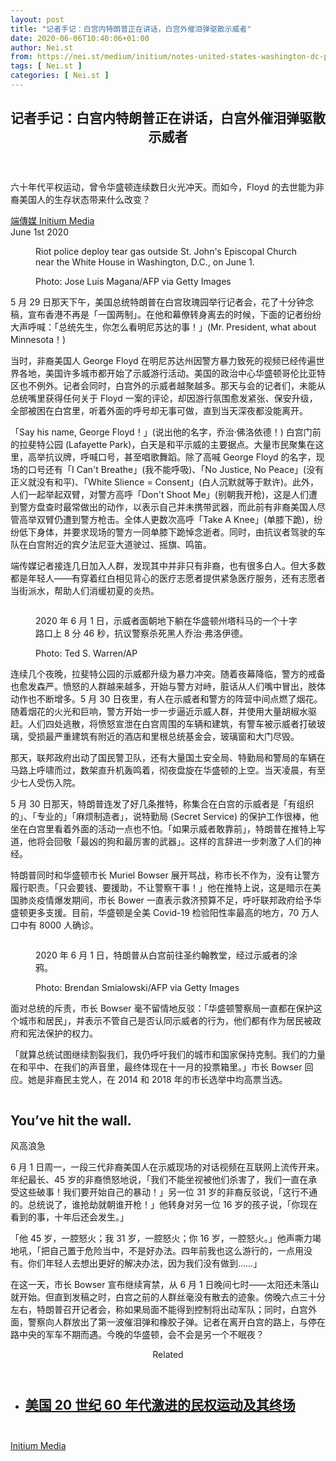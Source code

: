 ```yaml
---
layout: post
title: "记者手记：白宫内特朗普正在讲话，白宫外催泪弹驱散示威者"
date: 2020-06-06T10:40:06+01:00
author: Nei.st
from: https://nei.st/medium/initium/notes-united-states-washington-dc-protest
tags: [ Nei.st ]
categories: [ Nei.st ]
---
```


<article class="post-20336 post type-post status-publish format-standard hentry category-initium" id="post-20336"> <header class="page-header medium Archives"><div class="page-header__image"></div><div class="page-header__content"><h1 class="page-title text-align-center">记者手记：白宫内特朗普正在讲话，白宫外催泪弹驱散示威者</h1></div> </header><div class="entry-content aesop-entry-content" id="post-20336-content"><link as="font" crossorigin="anonymous" href="//cdn.jsdelivr.net/gh/0nd1jyU39XQ/_/glyph/font-face/0uIzqoZjSuJfvSBnvgXTcApMtcVhMcpr.woff" rel="preload" type="font/woff"/><link as="font" crossorigin="anonymous" href="//cdn.jsdelivr.net/gh/0nd1jyU39XQ/_/glyph/font-face/1sTnSLZWDKucPX6SAk.woff" rel="preload" type="font/woff"/><p class="blog-post__description">六十年代平权运动，曾令华盛顿连续数日火光冲天。而如今，Floyd 的去世能为非裔美国人的生存状态带来什么改变？</p><span id="more-20336"></span><div class="container uiScale uiScale-ui--regular uiScale-caption--regular u-flexCenter u-marginVertical24 u-fontSize15 js-postMetaLockup"><div class="u-flex0"><a class="initium __link-logo" dir="auto" href="//nei.st/medium/initium"></a></div><div class="u-flex1 u-paddingLeft15 u-overflowHidden"><div class="u-paddingBottom3"><a class="initium __link-logo" dir="auto" href="//nei.st/medium/initium">端傳媒 Initium Media</a></div><div class="ui-caption u-noWrapWithEllipsis js-testPostMetaInlineSupplemental"><time>June 1st 2020</time></div></div></div><div class="container large img edge"><div class="aspectRatioPlaceholder"><div class="progressiveMedia" data-height="1333" data-width="2000"> <img alt="" class="progressiveMedia-image" data-src="https://cdn.jsdelivr.net/gh/0nd1jyU39XQ/_/img/1/iHsCBifxxd88.jpg" src="https://cdn.jsdelivr.net/gh/0nd1jyU39XQ/_/img/1/iHsCBifxxd88.jpg"/></div></div><div class="aesop-image-component"><figure class="aesop-image-component-image aesop-component-align-center aesop-image-component-caption-left"> <figcaption class="aesop-image-component-caption"><p class="aesop-cap-description">Riot police deploy tear gas outside St. John's Episcopal Church near the White House in Washington, D.C., on June 1.</p><p class="aesop-cap-cred">Photo: Jose Luis Magana/AFP via Getty Images</p> </figcaption></figure></div></div><p>5 月 29 日那天下午，美国总统特朗普在白宫玫瑰园举行记者会，花了十分钟念稿，宣布香港不再是「一国两制」。在他和幕僚转身离去的时候，下面的记者纷纷大声呼喊：「总统先生，你怎么看明尼苏达的事！」(Mr. President, what about Minnesota！)</p><p>当时，非裔美国人 George Floyd 在明尼苏达州因警方暴力致死的视频已经传遍世界各地，美国许多城市都开始了示威游行活动。美国的政治中心华盛顿哥伦比亚特区也不例外。记者会同时，白宫外的示威者越聚越多。那天与会的记者们，未能从总统嘴里获得任何关于 Floyd 一案的评论，却因游行氛围愈发紧张、保安升级，全部被困在白宫里，听着外面的呼号却无事可做，直到当天深夜都没能离开。</p><p>「Say his name, George Floyd！」(说出他的名字，乔治·佛洛依德！) 白宫门前的拉斐特公园 (Lafayette Park)，白天是和平示威的主要据点。大量市民聚集在这里，高举抗议牌，呼喊口号，甚至唱歌舞蹈。除了高喊 George Floyd 的名字，现场的口号还有「I Can't Breathe」(我不能呼吸)、「No Justice, No Peace」(没有正义就没有和平)、「White Slience = Consent」(白人沉默就等于默许)。此外，人们一起举起双臂，对警方高呼「Don't Shoot Me」(别朝我开枪)，这是人们遭到警方盘查时最常做出的动作，以表示自己并未携带武器，而此前有非裔美国人尽管高举双臂仍遭到警方枪击。全体人更数次高呼「Take A Knee」(单膝下跪)，纷纷低下身体，并要求现场的警方一同单膝下跪悼念逝者。同时，由抗议者驾驶的车队在白宫附近的宾夕法尼亚大道驶过、摇旗、鸣笛。</p><p>端传媒记者接连几日加入人群，发现其中并非只有非裔，也有很多白人。但大多数都是年轻人——有穿着红白相见背心的医疗志愿者提供紧急医疗服务，还有志愿者当街派水，帮助人们消缓初夏的炎热。</p><div class="container img edge"><div class="aspectRatioPlaceholder"><div class="progressiveMedia" data-height="866" data-width="1280"> <img alt="" class="progressiveMedia-image lazyload" data-src="https://cdn.jsdelivr.net/gh/0nd1jyU39XQ/_/img/1/60c2709629f5411abcc4f0887785a2f6.jpg" src="https://cdn.jsdelivr.net/gh/0nd1jyU39XQ/_/img/1/60c2709629f5411abcc4f0887785a2f6.jpg"/></div></div><div class="aesop-image-component"> <figure class="aesop-image-component-image aesop-component-align-center aesop-image-component-caption-left"> <figcaption class="aesop-image-component-caption"><p class="aesop-cap-description">2020 年 6 月 1 日，示威者面朝地下躺在华盛顿州塔科马的一个十字路口上 8 分 46 秒，抗议警察杀死黑人乔治·弗洛伊德。</p><p class="aesop-cap-cred">Photo: Ted S. Warren/AP</p> </figcaption> </figure></div></div><p>连续几个夜晚，拉斐特公园的示威都升级为暴力冲突。随着夜幕降临，警方的戒备也愈发森严。愤怒的人群越来越多，开始与警方对峙，脏话从人们嘴中冒出，肢体动作也不断增多。5 月 30 日夜里，有人在示威者和警方的阵营中间点燃了烟花。随着烟花的火光和巨响，警方开始一步一步逼近示威人群，并使用大量胡椒水驱赶。人们四处逃散，将愤怒宣泄在白宫周围的车辆和建筑，有警车被示威者打破玻璃，受损最严重建筑有附近的酒店和里根总统基金会，玻璃窗和大门尽毁。</p><div class="code-block code-block-1" style="margin: 8px 0; clear: both;"><div class="container ads_KbHEVhh8Rw"><div class="card card--blog post-sidebar"><div class="card-body"><div class="logo_ngcontent-kty-0"> </div><div class="iframe-blocker U6XAMK63Vh00WqvF2BacIQ"><div class="background-h60B"> </div><div class="WumZiPCS4MeMw4pxQ"> </div></div></div><div class="card-footer"><div class="card-footer-wrapper" layout="row bottom-left"></div></div></div></div></div><p>那天，联邦政府出动了国民警卫队，还有大量国土安全局、特勤局和警局的车辆在马路上呼啸而过，数架直升机轰鸣着，彻夜盘旋在华盛顿的上空。当天凌晨，有至少七人受伤入院。</p><p>5 月 30 日那天，特朗普连发了好几条推特，称集合在白宫的示威者是「有组织的」、「专业的」「麻烦制造者」，说特勤局 (Secret Service) 的保护工作很棒，他坐在白宫里看着外面的活动一点也不怕。「如果示威者敢靠前」，特朗普在推特上写道，他将会回敬「最凶的狗和最厉害的武器」。这样的言辞进一步刺激了人们的神经。</p><p>特朗普同时和华盛顿市长 Muriel Bowser 展开骂战，称市长不作为，没有让警方履行职责。「只会要钱、要援助，不让警察干事！」他在推特上说，这是暗示在美国肺炎疫情爆发期间，市长 Bower 一直表示救济预算不足，呼吁联邦政府给予华盛顿更多支援。目前，华盛顿是全美 Covid-19 检验阳性率最高的地方，70 万人口中有 8000 人确诊。</p><div class="container large img edge"><div class="aspectRatioPlaceholder"><div class="progressiveMedia" data-height="1333" data-width="2000"> <img alt="" class="progressiveMedia-image lazyload" data-src="https://cdn.jsdelivr.net/gh/0nd1jyU39XQ/_/img/1/idjVFdNtdSqA.jpg" src="https://cdn.jsdelivr.net/gh/0nd1jyU39XQ/_/img/1/idjVFdNtdSqA.jpg"/></div></div><div class="aesop-image-component"> <figure class="aesop-image-component-image aesop-component-align-center aesop-image-component-caption-left"> <figcaption class="aesop-image-component-caption"><p class="aesop-cap-description">2020 年 6 月 1 日，特朗普从白宫前往圣约翰教堂，经过示威者的涂鸦。</p><p class="aesop-cap-cred">Photo: Brendan Smialowski/AFP via Getty Images</p> </figcaption> </figure></div></div><p>面对总统的斥责，市长 Bowser 毫不留情地反驳：「华盛顿警察局一直都在保护这个城市和居民」，并表示不管自己是否认同示威者的行为，他们都有作为居民被政府和宪法保护的权力。</p><p>「就算总统试图继续割裂我们，我仍呼吁我们的城市和国家保持克制。我们的力量在和平中、在我们的声音里，最终体现在十一月的投票箱里。」市长 Bowser 回应。她是非裔民主党人，在 2014 和 2018 年的市长选举中均高票当选。</p><div class="aesop-content-comp-wrap aesop-content-comp-columns-1" id="aesop-content-component"><div class="container img gfw edge"><div class="BarrierFailsafe__fullBarrier___2bFWd"><div class="aspectRatioPlaceholder nykpaywall"><div class="progressiveMedia" data-height="880" data-width="1040"> <img alt="" class="progressiveMedia-image lazyload" data-src="https://cdn.jsdelivr.net/gh/0nd1jyU39XQ/_/img/1/full-desktop@2x.png" src="https://cdn.jsdelivr.net/gh/0nd1jyU39XQ/_/img/1/full-desktop@2x.png"/></div></div><h1 class="BarrierFailsafe__header___1VGQh">You’ve hit the wall.</h1><div class="BarrierFailsafe__body___2hQxl">风高浪急 <a class="wdAUwEkxSXQjBoQ" href="https://nei.st/medium/j2c6srlbezlceyrdintsxq" rel="noopener noreferrer nofollow" target="_blank"><span class="svgIcon svgIcon--questionMark svgIcon--19px"></span></a></div></div></div></div><p>6 月 1 日周一，一段三代非裔美国人在示威现场的对话视频在互联网上流传开来。年纪最长、45 岁的非裔愤怒地说，「我们不能坐视被他们杀害了，我们一直在承受这些破事！我们要开始自己的暴动！」另一位 31 岁的非裔反驳说，「这行不通的。总统说了，谁抢劫就朝谁开枪！」他转身对另一位 16 岁的孩子说，「你现在看到的事，十年后还会发生。」</p><div class="code-block code-block-1" style="margin: 8px 0; clear: both;"><div class="container ads_KbHEVhh8Rw"><div class="card card--blog post-sidebar"><div class="card-body"><div class="logo_ngcontent-kty-0"> </div><div class="iframe-blocker U6XAMK63Vh00WqvF2BacIQ"><div class="background-h60B"> </div><div class="WumZiPCS4MeMw4pxQ"> </div></div></div><div class="card-footer"><div class="card-footer-wrapper" layout="row bottom-left"></div></div></div></div></div><p>「他 45 岁，一腔怒火；我 31 岁，一腔怒火；你 16 岁，一腔怒火。」他声嘶力竭地吼，「把自己置于危险当中，不是好办法。四年前我也这么游行的，一点用没有。你们年轻人去想出更好的解决办法，因为我们没有做到……」</p><p>在这一天，市长 Bowser 宣布继续宵禁，从 6 月 1 日晚间七时——太阳还未落山就开始。但直到发稿之时，白宫之前的人群丝毫没有散去的迹象。傍晚六点三十分左右，特朗普召开记者会，称如果局面不能得到控制将出动军队；同时，白宫外面，警察向人群放出了第一波催泪弹和橡胶子弹。记者在离开白宫的路上，与停在路中央的军车不期而遇。今晚的华盛顿，会不会是另一个不眠夜？</p><section class="jsx-1092709871 collection"><header class="jsx-1092709871 container"><span class="jsx-65431776 text-icon text-right size-md spacing-xxtight weight-medium"><span class="jsx-65431776 text"><span class="jsx-1092709871">Related</span></span></span></header><ul class="jsx-1092709871 collection-list"><li class="jsx-1092709871"><section class="jsx-2013367371 container"><div class="jsx-2013367371 content no-cover type-collection"><div class="jsx-2013367371 left"> <a class="jsx-2013367371" href="https://nei.st/medium/caixin/cw877i"><h2 class="jsx-2996311878 sidebar">美国 20 世纪 60 年代激进的民权运动及其终场</h2> </a></div></div></section></li></ul></section><div class="container qyoLgsBMfk2RyP6PZqEQUQ"><div class="TA9FsqtAclEQEnnC"><a class="q9pBoz6iftkg" href="https://nei.st/medium/initium?source=https://theinitium.com/article/20200602-international-notes-united-states-washington-dc-protest/" rel="noopener noreferrer nofollow"><div class="ISq0AssRMiRdK46s31e1tA"><div class="VBC0sS11TRzyNj7ur4DqLQ"></div></div></a></div></div><div class="code-block code-block-2" style="margin: 8px 0; clear: both;"> <br/><div class="container ads_KbHEVhh8Rw"><div class="card card--blog post-sidebar"><div class="card-body"><div class="logo_ngcontent-kty-0"> </div><div class="iframe-blocker U6XAMK63Vh00WqvF2BacIQ"><div class="background-h60B"> </div><div class="WumZiPCS4MeMw4pxQ"> </div></div></div><div class="card-footer"><div class="card-footer-wrapper" layout="row bottom-left"></div></div></div></div></div></div> <footer class="entry-footer"><div class="categories icon-link"><a href="https://nei.st/category/medium/initium" rel="category tag">Initium Media</a></div> </footer></article>

